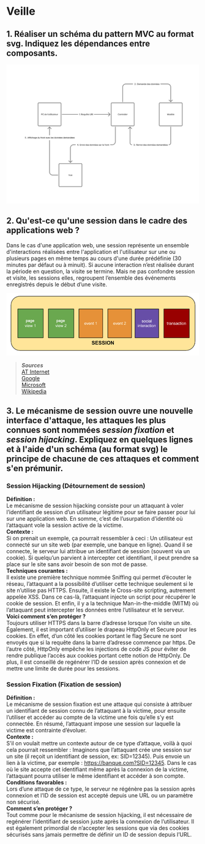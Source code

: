 # Veille

## 1. Réaliser un schéma du pattern MVC au format svg. Indiquez les dépendances entre composants.

![schéma MVC](./assets/img/symfony_pattern_mvc.png)

## 2. Qu'est-ce qu'une session dans le cadre des applications web ?
Dans le cas d'une application web, une session représente un ensemble d'interactions réalisées entre l'application et l'utilisateur sur une ou plusieurs pages en même temps au cours d'une durée prédéfinie (30 minutes par défaut ou à minuit). Si aucune interaction n’est réalisée durant la période en question, la visite se termine. Mais ne pas confondre session et visite, les sessions elles, regroupent l’ensemble des événements enregistrés depuis le début d’une visite.

![alt text](./assets/img/image.png)

> **_Sources_** \
> [AT Internet](https://www.atinternet.com/glossaire/session/#:~:text=Une%20session%20est%20une%20interaction%2C%20la%20visite%20se%20termine.) \
> [Google](https://support.google.com/analytics/answer/2731565?hl=fr#zippy=%2Cau-sommaire-de-cet-article) \
> [Microsoft](https://learn.microsoft.com/fr-fr/aspnet/core/fundamentals/app-state?view=aspnetcore-9.0) \
> [Wikipedia](https://fr.wikipedia.org/wiki/Session_(informatique)#Utilisation_des_sessions)

## 3. Le mécanisme de session ouvre une nouvelle interface d'attaque, les attaques les plus connues sont nommées _session fixation_ et _session hijacking_. Expliquez en quelques lignes et à l'aide d'un schéma (au format svg) le principe de chacune de ces attaques et comment s'en prémunir.

### Session Hijacking (Détournement de session)
**Définition :** \
Le mécanisme de session hijacking consiste pour un attaquant à voler l’identifiant de session d’un utilisateur légitime pour se faire passer pour lui sur une application web. En somme, c’est de l’usurpation d’identité où l’attaquant vole la session active de la victime. \
**Contexte :** \
Si on prenait un exemple, ça pourrait ressembler à ceci :
Un utilisateur est connecté sur un site web (par exemple, une banque en ligne). Quand il se connecte, le serveur lui attribue un identifiant de session (souvent via un cookie). Si quelqu’un parvient à intercepter cet identifiant, il peut prendre sa place sur le site sans avoir besoin de son mot de passe. \
**Techniques courantes :** \
Il existe une première technique nommée Sniffing qui permet d’écouter le réseau, l’attaquant a la possibilité d’utiliser cette technique seulement si le site n’utilise pas HTTPS. Ensuite, il existe le Cross-site scripting, autrement appelée XSS. Dans ce cas-là, l’attaquant injecte un script pour récupérer le cookie de session. Et enfin, il y a la technique Man-in-the-middle (MITM) où l’attaquant peut intercepter les données entre l’utilisateur et le serveur. \
**Voici comment s’en protéger ?** \
Toujours utiliser HTTPS dans la barre d’adresse lorsque l’on visite un site. Également, il est important d’utiliser le drapeau HttpOnly et Secure pour les cookies. En effet, d’un côté les cookies portant le flag Secure ne sont envoyés que si la requête dans la barre d’adresse commence par https. De l’autre côté, HttpOnly empêche les injections de code JS pour éviter de rendre publique l’accès aux cookies portant cette notion de HttpOnly. De plus, il est conseillé de regénérer l’ID de session après connexion et de mettre une limite de durée pour les sessions.

### Session Fixation (Fixation de session)
**Définition :** \
Le mécanisme de session fixation est une attaque qui consiste à attribuer un identifiant de session connu de l’attaquant à la victime, pour ensuite l’utiliser et accéder au compte de la victime une fois qu’elle s’y est connectée. En résumé, l’attaquant impose une session sur laquelle la victime est contrainte d’évoluer. \
**Contexte :** \
S’il on voulait mettre un contexte autour de ce type d’attaque, voilà à quoi cela pourrait ressembler :
Imaginons que l’attaquant crée une session sur un site (il reçoit un identifiant de session, ex: SID=12345). Puis envoie un lien à la victime, par exemple : https://banque.com?SID=12345. Dans le cas où le site accepte cet identifiant même après la connexion de la victime, l’attaquant pourra utiliser le même identifiant et accéder à son compte. \
**Conditions favorables :** \
Lors d’une attaque de ce type, le serveur ne régénère pas la session après connexion et l’ID de session est accepté depuis une URL ou un paramètre non sécurisé. \
**Comment s’en protéger ?** \
Tout comme pour le mécanisme de session hijacking, il est nécessaire de regénérer l’identifiant de session juste après la connexion de l’utilisateur. Il est également primordial de n’accepter les sessions que via des cookies sécurisés sans jamais permettre de définir un ID de session depuis l’URL.